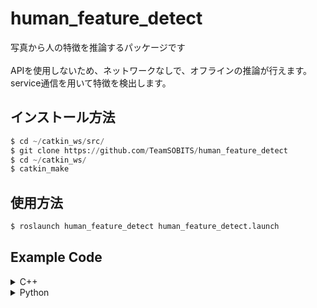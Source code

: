 # human_feature_detect

写真から人の特徴を推論するパッケージです\
\
APIを使用しないため、ネットワークなしで、オフラインの推論が行えます。
service通信を用いて特徴を検出します。

## インストール方法

```python
$ cd ~/catkin_ws/src/
$ git clone https://github.com/TeamSOBITS/human_feature_detect
$ cd ~/catkin_ws/
$ catkin_make
```

## 使用方法
```python
$ roslaunch human_feature_detect human_feature_detect.launch
```
## Example Code
<details><summary>C++</summary>

## C++
```cpp
#include <ros/ros.h>
#include <human_feature_detect/>

int main(int argc, char **argv)
{
    ros::init(argc, argv, "test_human_feature_detect");
    ros::NodeHandle nh;
    ros::spin();
}
```
</details>

<details><summary>Python</summary>

## Python

```python
#!/usr/bin/env python3
import rospy
from human_feature_detect import 


def main():
    rospy.init_node('test_human_feature_detect')
    
    # ここに特徴を検出したい人が映った画像のパスを書く
    image = cv2.imread("/home/sobits/catkin_ws/src/human_feature_detect/image.jpg")

    bridge = CvBridge()
    image_msg = bridge.cv2_to_imgmsg(image, encoding="bgr8")
    rospy.wait_for_service("/human_feature_detect/imagedata_features")  # 画像を送る場合はこのService名を指定
    # rospy.wait_for_service("/human_feature_detect/imagepath_features")  # 画像のパスを送る場合はこのService名を指定
    service = rospy.ServiceProxy("/human_feature_detect/image_features", ImageToFeatures)
    req = ImageToFeatures()
    req.image = image_msg
    res = service(req.image)
    print(res)
    rospy.spin()


if __name__ == '__main__':
    main()
```
